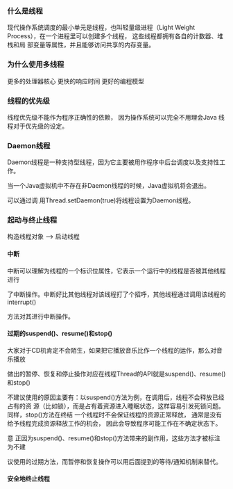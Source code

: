 
### 什么是线程

现代操作系统调度的最小单元是线程，也叫轻量级进程（Light Weight Process），在一个进程里可以创建多个线程，
这些线程都拥有各自的计数器、堆栈和局 部变量等属性，并且能够访问共享的内存变量。

### 为什么使用多线程

更多的处理器核心
更快的响应时间
更好的编程模型

### 线程的优先级

线程优先级不能作为程序正确性的依赖，
因为操作系统可以完全不用理会Java 线程对于优先级的设定。

### Daemon线程
Daemon线程是一种支持型线程，因为它主要被用作程序中后台调度以及支持性工作。

当一个Java虚拟机中不存在非Daemon线程的时候，Java虚拟机将会退出。

可以通过调 用Thread.setDaemon(true)将线程设置为Daemon线程。

###  起动与终止线程

构造线程对象 --> 启动线程

#### 中断

中断可以理解为线程的一个标识位属性，它表示一个运行中的线程是否被其他线程进行

了中断操作。中断好比其他线程对该线程打了个招呼，其他线程通过调用该线程的interrupt()

方法对其进行中断操作。

#### 过期的suspend()、resume()和stop()

大家对于CD机肯定不会陌生，如果把它播放音乐比作一个线程的运作，那么对音乐播放 

做出的暂停、恢复和停止操作对应在线程Thread的API就是suspend()、resume()和stop()

不建议使用的原因主要有：以suspend()方法为例，在调用后，线程不会释放已经占有的资
源（比如锁），而是占有着资源进入睡眠状态，这样容易引发死锁问题。同样，stop()方法在终结 
一个线程时不会保证线程的资源正常释放，
通常是没有给予线程完成资源释放工作的机会， 因此会导致程序可能工作在不确定状态下。

意 正因为suspend()、resume()和stop()方法带来的副作用，这些方法才被标注为不建

议使用的过期方法，而暂停和恢复操作可以用后面提到的等待/通知机制来替代。

#### 安全地终止线程


